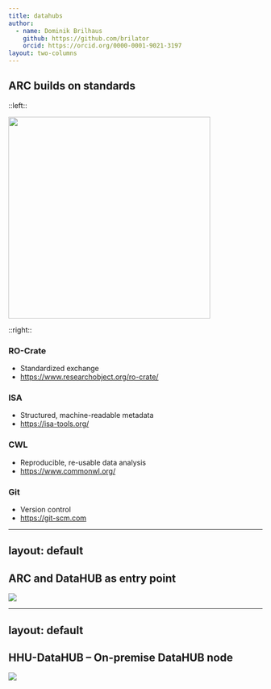 ```yaml
---
title: datahubs
author:
  - name: Dominik Brilhaus
    github: https://github.com/brilator
    orcid: https://orcid.org/0000-0001-9021-3197
layout: two-columns
---
```


## ARC builds on standards

::left::

<img src="/images-tm/arc-buildsonstandards3.png" width="400px" />

::right::

### RO-Crate

- Standardized exchange
- https://www.researchobject.org/ro-crate/ 

### ISA

- Structured, machine-readable metadata
- https://isa-tools.org/

### CWL

- Reproducible, re-usable data analysis 
- https://www.commonwl.org/

### Git

- Version control
- https://git-scm.com
    

---
layout: default
---

## ARC and DataHUB as entry point

<img src="/images-db/plantdatahub.drawio.svg"/>

---
layout: default
---

## HHU-DataHUB – On-premise DataHUB node

<img src="/images-db/hhu-datahub.drawio.svg"/>
